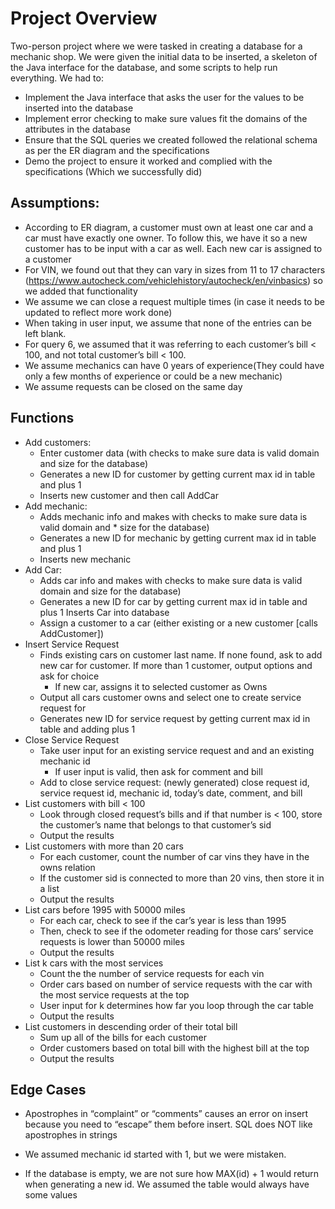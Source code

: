 # Project Overview

Two-person project where we were tasked in creating a database for a mechanic shop. We were given the initial data to be inserted, a skeleton of the Java interface for the database, and some scripts to help run everything. We had to:

* Implement the Java interface that asks the user for the values to be inserted into the database
* Implement error checking to make sure values fit the domains of the attributes in the database
* Ensure that the SQL queries we created followed the relational schema as per the ER diagram and the specifications
* Demo the project to ensure it worked and complied with the specifications (Which we successfully did)

## Assumptions:

* According to ER diagram, a customer must own at least one car and a car must have exactly one owner. To follow this, we have it so a new customer has to be input with a car as well. Each new car is assigned to a customer
* For VIN, we found out that they can vary in sizes from 11 to 17 characters (https://www.autocheck.com/vehiclehistory/autocheck/en/vinbasics) so we added that functionality
* We assume we can close a request multiple times (in case it needs to be updated to reflect more work done)
* When taking in user input, we assume that none of the entries can be left blank.
* For query 6, we assumed that it was referring to each customer’s bill < 100, and not total customer’s bill < 100.
* We assume mechanics can have 0 years of experience(They could have only a few months of experience or could be a new mechanic)
* We assume requests can be closed on the same day

## Functions

* Add customers: 
    * Enter customer data (with checks to make sure data is valid domain and size for the database)
    * Generates a new ID for customer by getting current max id in table and plus 1
    * Inserts new customer and then call AddCar
* Add mechanic:
    * Adds mechanic info and makes with checks to make sure data is valid domain and * size for the database)
    * Generates a new ID for mechanic by getting current max id in table and plus 1
    * Inserts new mechanic
* Add Car:
    * Adds car info and makes with checks to make sure data is valid domain and size for the database)
    * Generates a new ID for car by getting current max id in table and plus 1
    Inserts Car into database
    * Assign a customer to a car (either existing or a new customer [calls AddCustomer])
* Insert Service Request
    * Finds existing cars on customer last name. If none found, ask to add new car for customer. If more than 1 customer, output options and ask for choice
        * If new car, assigns it to selected customer as Owns
    * Output all cars customer owns and select one to create service request for
   * Generates new ID for service request by getting current max id in table and adding plus 1
* Close Service Request
    * Take user input for an existing service request and and an existing mechanic id
        * If user input is valid, then ask for comment and bill
    * Add to close service request: (newly generated) close request id, service request id, mechanic id, today’s date, comment, and bill
* List customers with bill < 100
    * Look through closed request’s bills and if that number is < 100, store the customer’s name that belongs to that customer’s sid
    * Output the results
* List customers with more than 20 cars
    * For each customer, count the number of car vins they have in the owns relation
    * If the customer sid is connected to more than 20 vins, then store it in a list
    * Output the results
* List cars before 1995 with 50000 miles
    * For each car, check to see if the car’s year is less than 1995
    * Then, check to see if the odometer reading for those cars’ service requests is lower than 50000 miles
    * Output the results
* List k cars with the most services
    * Count the the number of service requests for each vin
    * Order cars based on number of service requests with the car with the most service requests at the top
    * User input for k determines how far you loop through the car table
    * Output the results
* List customers in descending order of their total bill
    * Sum up all of the bills for each customer
    * Order customers based on total bill with the highest bill at the top
    * Output the results

## Edge Cases

* Apostrophes in “complaint” or “comments” causes an error on insert because you need to “escape” them before insert. SQL does NOT like apostrophes in strings

* We assumed mechanic id started with 1, but we were mistaken.

* If the database is empty, we are not sure how MAX(id) + 1 would return when generating a new id. We assumed the table would always have some values
